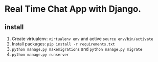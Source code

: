 # Real Time Chat App with Django.


## install
1. Create virtualenv: `virtualenv env` and active `source env/bin/activate`
2. Install packages: `pip install -r requirements.txt`
3. `python manage.py makemigrations` and `python manage.py migrate`
4. `python manage.py runserver`